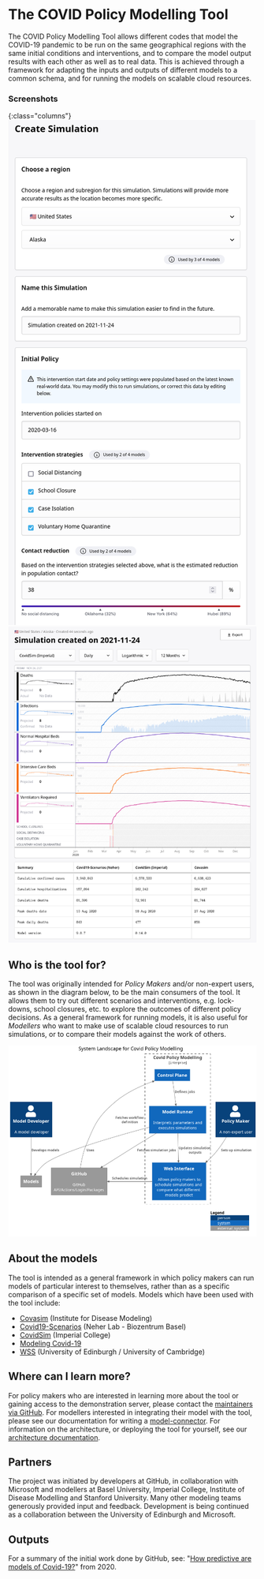 # The COVID Policy Modelling Tool

The COVID Policy Modelling Tool allows different codes that model the COVID-19 pandemic to be run on the same geographical regions with the same initial conditions and interventions, and to compare the model output results with each other as well as to real data.
This is achieved through a framework for adapting the inputs and outputs of different models to a common schema, and for running the models on scalable cloud resources.

### Screenshots

{:class="columns"}
[![Simulation Creation](assets/images/thumbnail_creation.png)](assets/images/screenshot_creation.png)
[![Simulation Output](assets/images/thumbnail_output.png)](assets/images/screenshot_output.png)

## Who is the tool for?

The tool was originally intended for *Policy Makers* and/or non-expert users, as shown in the diagram below, to be the main consumers of the tool.
It allows them to try out different scenarios and interventions, e.g. lock-downs, school closures, etc. to explore the outcomes of different policy decisions.
As a general framework for running models, it is also useful for *Modellers* who want to make use of scalable cloud resources to run simulations, or to compare their models against the work of others.

![System Landscape](assets/diagrams/structurizr-SystemLandscapeSummary.png)

## About the models

The tool is intended as a general framework in which policy makers can run models of particular interest to themselves, rather than as a specific comparison of a specific set of models.
Models which have been used with the tool include:

* [Covasim](https://github.com/InstituteforDiseaseModeling/covasim) (Institute for Disease Modeling)
* [Covid19-Scenarios](https://covid19-scenarios.org/about) (Neher Lab - Biozentrum Basel)
* [CovidSim](https://github.com/mrc-ide/covid-sim) (Imperial College)
* [Modeling Covid-19](https://modelingcovid.com/about)
* [WSS](https://github.com/gjackland/WSS) (University of Edinburgh / University of Cambridge)

## Where can I learn more?

For policy makers who are interested in learning more about the tool or gaining access to the demonstration server, please contact the [maintainers via GitHub](https://github.com/orgs/covid-policy-modelling/people).
For modellers interested in integrating their model with the tool, please see our documentation for writing a [model-connector](https://github.com/covid-policy-modelling/model-connector-template).
For information on the architecture, or deploying the tool for yourself, see our [architecture documentation](architecture.md).

## Partners

The project was initiated by developers at GitHub, in collaboration with Microsoft and modellers at Basel University, Imperial College, Institute of Disease Modelling and Stanford University.
Many other modeling teams generously provided input and feedback.
Development is being continued as a collaboration between the University of Edinburgh and Microsoft.

## Outputs

For a summary of the initial work done by GitHub, see: "[How predictive are models of Covid-19?](https://github.com/covid-modeling/covid-model-evaluation/blob/main/how-predictive-are-models-of-covid-19.pdf)" from 2020.
